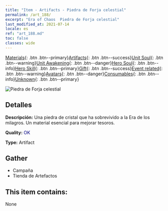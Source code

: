 ```yaml
---
title: "Item - Artifacts - Piedra de Forja celestial"
permalink: /art_188/
excerpt: "Era of Chaos  Piedra de Forja celestial"
last_modified_at: 2021-07-14
locale: es
ref: "art_188.md"
toc: false
classes: wide
---
```

 [Materials](/ItemsES/){: .btn .btn--primary}[Artifacts](/ItemsES/Artifacts/){: .btn .btn--success}[Unit Soul](/ItemsES/UnitSoul/){: .btn .btn--warning}[Unit Awakening](/ItemsES/UnitAwakening/){: .btn .btn--danger}[Hero Soul](/ItemsES/HeroSoul/){: .btn .btn--info}[Hero Skill](/ItemsES/HeroSkill/){: .btn .btn--primary}[Gift](/ItemsES/Gift/){: .btn .btn--success}[Event related](/ItemsES/Events/){: .btn .btn--warning}[Avatars](/ItemsES/Avatars/){: .btn .btn--danger}[Consumables](/ItemsES/Consumables/){: .btn .btn--info}[Unknown](/ItemsES/Unknown/){: .btn .btn--primary}

 ![Piedra de Forja celestial](/images/t/artifact_41001.png)

## Detalles
 **Descripción:** Una piedra de cristal que ha sobrevivido a la Era de los milagros. Un material esencial para mejorar tesoros.

 **Quality:** <span style="color: #000080">OK</span>

 **Type:** Artifact

## Gather

*    Campaña 
*    Tienda de Artefactos 

## This item contains:

  None

